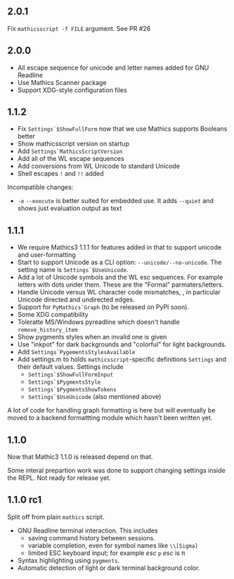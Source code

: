 2.0.1
-----

Fix `mathicsscript -f FILE` argument. See PR #26

2.0.0
-----

* All escape sequence for unicode and letter names added for GNU Readline
* Use Mathics Scanner package
* Support XDG-style configuration files

1.1.2
-----

* Fix ``Settings`$ShowFullForm`` now that we use Mathics supports Booleans better
* Show mathicsscript version on startup
* Add ``Settings`MathicsScriptVersion``
* Add all of the WL escape sequences
* Add conversions from WL Unicode to standard Unicode
* Shell escapes `!` and `!!` added

Incompatible changes:

* `-e` `--execute` is better suited for embedded use. It adds `--quiet` and shows just evaluation output as text

1.1.1
-----

* We require Mathics3 1.1.1 for features added in that to support unicode and user-formatting
* Start to support Unicode as a CLI option: `--unicode/--no-unicode`. The setting name is ``Settings`$UseUnicode``.
* Add a lot of Unicode symbols and the WL esc sequences. For example letters with dots under them. These are the "Formal" parmaters/letters.
* Handle Unicode versus WL character code mismatches, , in particular Unicode directed and undirected edges.
* Support for ``PyMathics`Graph`` (to be released on PyPI soon).
* Some XDG compatibility
* Toleratte MS/Windows pyreadline which doesn't handle `remove_history_item`
* Show pygments styles when an invalid one is given
* Use "inkpot" for dark backgrounds and "colorful" for  light backgrounds.
* Add ``Settings`PygementsStylesAvailable``
* Add settings.m to holds `mathicsscript`-specific definitions `Settings` and their default values. Settings include
  - ``Settings`$ShowFullFormInput``
  - ``Settings`$PygmentsStyle``
  - ``Settings`$PygmentsShowTokens``
  - ``Settings`$UseUnicode`` (also mentioned above)

A lot of code for handling graph formatting is here but will eventually be moved to a backend formattting module which hasn't been written yet.


1.1.0
-----

Now that Mathic3 1.1.0 is released depend on that.

Some interal prepartion work was done to support changing settings inside the REPL.
Not ready for release yet.

1.1.0 rc1
---------

Split off from plain `mathics` script.

* GNU Readline terminal interaction. This includes
   - saving command history between sessions.
   - variable completion, even for symbol names like `\\[Sigma]`
   - limited ESC keyboard input; for example *esc* ``p`` *esc* is π
* Syntax highlighting using `pygments`.
* Automatic detection of light or dark terminal background color.
